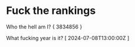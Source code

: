 # Fuck the rankings

Who the hell am I?
{ 3834856 }

What fucking year is it?
[ 2024-07-08T13:00:00Z ]
